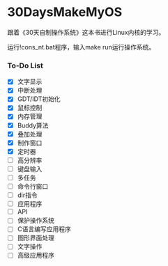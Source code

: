 # 30DaysMakeMyOS
跟着《30天自制操作系统》这本书进行Linux内核的学习。

运行!cons_nt.bat程序，输入make run运行操作系统。

### To-Do List

- [x] 文字显示
- [x] 中断处理
- [x] GDT/IDT初始化
- [x] 鼠标控制
- [x] 内存管理
- [x] Buddy算法
- [x] 叠加处理
- [x] 制作窗口
- [x] 定时器
- [ ] 高分辨率
- [ ] 键盘输入
- [ ] 多任务
- [ ] 命令行窗口
- [ ] dir指令
- [ ] 应用程序
- [ ] API
- [ ] 保护操作系统
- [ ] C语言编写应用程序
- [ ] 图形界面处理
- [ ] 文字操作
- [ ] 高级应用程序
